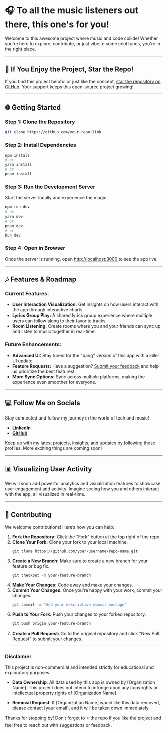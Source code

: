 
# 🎧 To all the music listeners out there, this one's for you!

Welcome to this awesome project where music and code collide! Whether you're here to explore, contribute, or just vibe to some cool tunes, you're in the right place.

---

## 🌟 If You Enjoy the Project, Star the Repo!
If you find this project helpful or just like the concept,  [star the repository on GitHub](https://github.com/your-repo-link). Your support keeps this open-source project growing!

---

## 🌐 Getting Started

### Step 1: Clone the Repository
```bash
git clone https://github.com/your-repo-link
```

### Step 2: Install Dependencies
```bash
npm install
# or
yarn install
# or
pnpm install
```

### Step 3: Run the Development Server
Start the server locally and experience the magic:

```bash
npm run dev
# or
yarn dev
# or
pnpm dev
# or
bun dev
```

### Step 4: Open in Browser
Once the server is running, open [http://localhost:3000](http://localhost:3000) to see the app live.

---

## 🎶 Features & Roadmap

### Current Features:
- **User Interaction Visualization:** Get insights on how users interact with the app through interactive charts.
- **Lyrics Group Play:** A shared lyrics group experience where multiple users can follow along to their favorite tracks.
- **Room Listening:** Create rooms where you and your friends can sync up and listen to music together in real-time.

### Future Enhancements:
- **Advanced UI:** Stay tuned for the "bang" version of this app with a killer UI update.
- **Feature Requests:** Have a suggestion? [Submit your feedback](https://trello.com/your-feedback-board) and help us prioritize the best features!
- **More Sync Options:** Sync across multiple platforms, making the experience even smoother for everyone.

---

## 💻 Follow Me on Socials

Stay connected and follow my journey in the world of tech and music!

- **[LinkedIn](https://www.linkedin.com/in/suraj-sharma-239894223/)**
- **[GitHub](https://github.com/SURAJ-SHARMA27)**

Keep up with my latest projects, insights, and updates by following these profiles. More exciting things are coming soon!

---

## 📊 Visualizing User Activity

We will soon add powerful analytics and visualization features to showcase user engagement and activity. Imagine seeing how you and others interact with the app, all visualized in real-time.

---



## 🤝 Contributing

We welcome contributions! Here’s how you can help:

1. **Fork the Repository:** Click the "Fork" button at the top right of the repo.
2. **Clone Your Fork:** Clone your fork to your local machine.
   ```bash
   git clone https://github.com/your-username/repo-name.git
   ```
3. **Create a New Branch:** Make sure to create a new branch for your feature or bug fix.
   ```bash
   git checkout -b your-feature-branch
   ```
4. **Make Your Changes:** Code away and make your changes.
5. **Commit Your Changes:** Once you're happy with your work, commit your changes.
   ```bash
   git commit -m "Add your descriptive commit message"
   ```
6. **Push to Your Fork:** Push your changes to your forked repository.
   ```bash
   git push origin your-feature-branch
   ```
7. **Create a Pull Request:** Go to the original repository and click "New Pull Request" to submit your changes.

---

### Disclaimer
This project is non-commercial and intended strictly for educational and exploratory purposes.

- **Data Ownership**: All data used by this app is owned by [Organization Name]. This project does not intend to infringe upon any copyrights or intellectual property rights of [Organization Name].

- **Removal Request**: If [Organization Name] would like this data removed, please contact [your email], and it will be taken down immediately.


Thanks for stopping by! Don’t forget to ⭐️ the repo if you like the project and feel free to reach out with suggestions or feedback.
